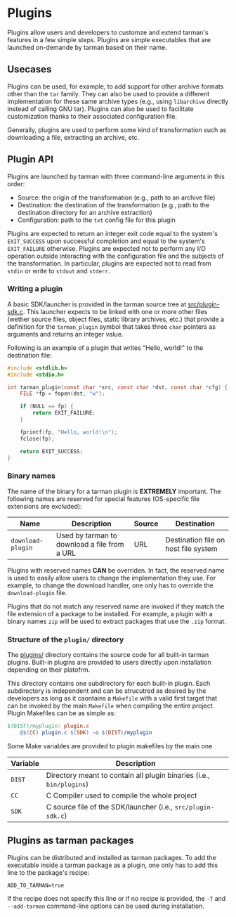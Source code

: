 # Plugins
Plugins allow users and developers to customze and extend tarman's features in a few simple steps. Plugins are simple executables that are launched on-demande by tarman based on their name.

## Usecases
Plugins can be used, for example, to add support for other archive formats other than the `tar` family. They can also be used to provide a different implementation for these same archive types (e.g., using `libarchive` directly instead of calling GNU tar). Plugins can also be used to facilitate customization thanks to their associated configuration file. 

Generally, plugins are used to perform some kind of transformation such as downloading a file, extracting an archive, etc.

## Plugin API
Plugins are launched by tarman with three command-line arguments in this order:
- Source: the origin of the transformation (e.g., path to an archive file)
- Destination: the destination of the transformation (e.g., path to the destination directory for an archive extraction)
- Configuration: path to the `txt` config file for this plugin

Plugins are expected to return an integer exit code equal to the system's `EXIT_SUCCESS` upon successful completion and equal to the system's `EXIT_FAILURE` otherwise. Plugins are expected not to perform any I/O operation outside interacting with the configuration file and the subjects of the transformation. In particular, plugins are expected not to read from `stdin` or write to `stdout` and `stderr`. 

### Writing a plugin
A basic SDK/launcher is provided in the tarman source tree at [src/plugin-sdk.c](../src/plugin-sdk.c). This launcher expects to be linked with one or more other files (wether source files, object files, static library archives, etc.) that provide a definition for the `tarman_plugin` symbol that takes three `char` pointers as arguments and returns an integer value.

Following is an example of a plugin that writes "Hello, world!" to the destination file:
```c
#include <stdlib.h>
#include <stdio.h>

int tarman_plugin(const char *src, const char *dst, const char *cfg) {
    FILE *fp = fopen(dst, "w");

    if (NULL == fp) {
        return EXIT_FAILURE;
    }

    fprintf(fp, "Hello, world!\n");
    fclose(fp);

    return EXIT_SUCCESS;
}
```

### Binary names
The name of the binary for a tarman plugin is **EXTREMELY** important. The following names are reserved for special features (OS-specific file extensions are excluded):

| Name              | Description                                  | Source | Destination                          |
| ----------------- | -------------------------------------------- | ------ | ------------------------------------ |
| `download-plugin` | Used by tarman to download a file from a URL | URL    | Destination file on host file system | 

Plugins with reserved names **CAN** be overriden. In fact, the reserved name is used to easily allow users to change the implementation they use. For example, to change the download handler, one only has to override the `download-plugin` file.

Plugins that do not match any reserved name are invoked if they match the file extension of a package to be installed. For example, a plugin with a binary names `zip` will be used to extract packages that use the `.zip` format.

### Structure of the `plugin/` directory
The [plugins/](../plugins/) directory contains the source code for all built-in tarman plugins. Built-in plugins are provided to users directly upon installation depending on their platofrm.

This directory contains one subdirectory for each built-in plugin. Each subdirectory is independent and can be strucutred as desired by the developers as long as it caontains a `Makefile` with a valid first target that can be invoked by the main `Makefile` when compiling the entire project. Plugin Makefiles can be as simple as:
```Makefile
$(DIST)/myplugin: plugin.c
	@$(CC) plugin.c $(SDK) -o $(DIST)/myplugin
```

Some Make variables are provided to plugin makefiles by the main one

| Variable | Description                                                          |
| -------- | -------------------------------------------------------------------- |
| `DIST`   | Directory meant to contain all plugin binaries (i.e., `bin/plugins`) |
| `CC`     | C Compiler used to compile the whole project                         |
| `SDK`    | C source file of the SDK/launcher (i.e., `src/plugin-sdk.c`)         |

## Plugins as tarman packages
Plugins can be distributed and installed as tarman packages. To add the executable inside a tarman package as a plugin, one only has to add this line to the package's recipe:
```
ADD_TO_TARMAN=true
```
If the recipe does not specify this line or if no recipe is provided, the `-T` and `--add-tarman` command-line options can be used during installation.

